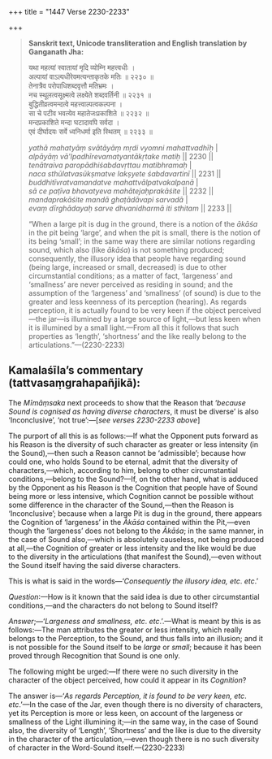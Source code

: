 +++
title = "1447 Verse 2230-2233"

+++
> **Sanskrit text, Unicode transliteration and English translation by Ganganath Jha:** 
>
> यथा महत्यां स्वातायां मृदि व्योम्नि महत्त्वधीः ।  
> अल्पायां वाऽल्पधीरेवमत्यन्ताकृतके मतिः ॥ २२३० ॥  
> तेनात्रैव परोपाधिशब्दवृत्तौ मतिभ्रमः ।  
> नच स्थूलत्वसूक्ष्मत्वे लक्ष्येते शब्दवर्तिनी ॥ २२३१ ॥  
> बुद्धितीव्रत्वमन्दत्वे महत्त्वाल्पत्वकल्पना ।  
> सा चे पटीव भवत्येव महातेजःप्रकाशिते ॥ २२३२ ॥  
> मन्दप्रकाशिते मन्दा घटादावपि सर्वदा ।  
> एवं दीर्घादयः सर्वे ध्वनिधर्मा इति स्थितम् ॥ २२३३ ॥ 
>
> *yathā mahatyāṃ svātāyāṃ mṛdi vyomni mahattvadhīḥ* \|  
> *alpāyāṃ vā'lpadhīrevamatyantākṛtake matiḥ* \|\| 2230 \|\|  
> *tenātraiva paropādhiśabdavṛttau matibhramaḥ* \|  
> *naca sthūlatvasūkṣmatve lakṣyete śabdavartinī* \|\| 2231 \|\|  
> *buddhitīvratvamandatve mahattvālpatvakalpanā* \|  
> *sā ce paṭīva bhavatyeva mahātejaḥprakāśite* \|\| 2232 \|\|  
> *mandaprakāśite mandā ghaṭādāvapi sarvadā* \|  
> *evaṃ dīrghādayaḥ sarve dhvanidharmā iti sthitam* \|\| 2233 \|\| 
>
> “When a large pit is dug in the ground, there is a notion of the *ākāśa* in the pit being ‘large’, and when the pit is small, there is the notion of its being ‘small’; in the same way there are similar notions regarding sound, which also (like *ākāśa*) is not something produced; consequently, the illusory idea that people have regarding sound (being large, increased or small, decreased) is due to other circumstantial conditions; as a matter of fact, ‘largeness’ and ‘smallness’ are never perceived as residing in sound; and the assumption of the ‘largeness’ and ‘smallness’ (of sound) is due to the greater and less keenness of its perception (hearing). As regards perception, it is actually found to be very keen if the object perceived—the jar—is illumined by a large source of light,—but less keen when it is illumined by a small light.—From all this it follows that such properties as ‘length’, ‘shortness’ and the like really belong to the articulations.”—(2230-2233)



## Kamalaśīla’s commentary (tattvasaṃgrahapañjikā):

The *Mīmāṃsaka* next proceeds to show that the Reason that ‘*because Sound is cognised as having diverse characters*, it must be diverse’ is also ‘Inconclusive’, ‘not true’:—[*see verses 2230-2233 above*]

The purport of all this is as follows:—If what the Opponent puts forward as his Reason is the diversity of such character as greater or less intensity (in the Sound),—then such a Reason cannot be ‘admissible’; because how could one, who holds Sound to be eternal, admit that the diversity of characters,—which, according to him, belong to other circumstantial conditions,—belong to the Sound?—If, on the other hand, what is adduced by the Opponent as his Reason is the Cognition that people have of Sound being more or less intensive, which Cognition cannot be possible without some difference in the character of the Sound,—then the Reason is ‘Inconclusive’; because when a large Pit is dug in the ground, there appears the Cognition of ‘largeness’ in the *Ākāśa* contained within the Pit,—even though the ‘largeness’ does not belong to the *Ākāśa*; in the same manner, in the case of Sound also,—which is absolutely causeless, not being produced at all,—the Cognition of greater or less intensity and the like would be due to the diversity in the articulations (that manifest the Sound),—even without the Sound itself having the said diverse characters.

This is what is said in the words—‘*Consequently the illusory idea, etc*. *etc*.’

*Question*:—How is it known that the said idea is due to other circumstantial conditions,—and the characters do not belong to Sound itself?

*Answer*;—‘*Largeness and smallness, etc*. *etc*.’.—What is meant by this is as follows:—The man attributes the greater or less intensity, which really belongs to the Perception, to the Sound, and thus falls into an illusion; and it is not possible for the Sound itself to be *large* or *small*; because it has been proved through Recognition that Sound is one only.

The following might be urged:—If there were no such diversity in the character of the object perceived, how could it appear in its *Cognition*?

The answer is—‘*As regards Perception, it is found to be very keen, etc*. *etc*.’—In the case of the Jar, even though there is no diversity of characters, yet its Perception is more or less keen, on account of the largeness or smallness of the Light illumining it;—in the same way, in the case of Sound also, the diversity of ‘Length’, ‘Shortness’ and the like is due to the diversity in the character of the articulation,—even though there is no such diversity of character in the Word-Sound itself.—(2230-2233)


